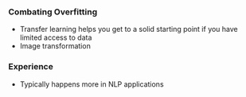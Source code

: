 ### Combating Overfitting
* Transfer learning helps you get to a solid starting point if you have limited access to data
* Image transformation

### Experience
* Typically happens more in NLP applications